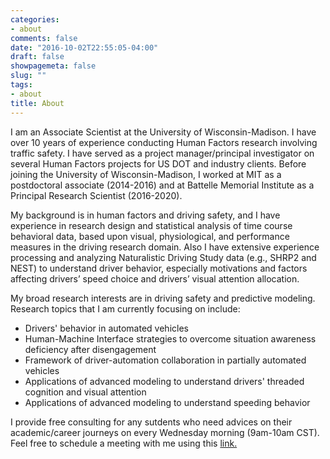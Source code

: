 ```yaml
---
categories:
- about
comments: false
date: "2016-10-02T22:55:05-04:00"
draft: false
showpagemeta: false
slug: ""
tags:
- about
title: About
---
```


I am an Associate Scientist at the University of Wisconsin-Madison. I have over 10 years of experience conducting Human Factors research involving traffic safety. I have served as a project manager/principal investigator on several Human Factors projects for US DOT and industry clients. Before joining the University of Wisconsin-Madison, I worked at MIT as a postdoctoral associate (2014-2016) and at Battelle Memorial Institute as a Principal Research Scientist (2016-2020). 

My background is in human factors and driving safety, and I have experience in research design and statistical analysis of time course behavioral data, based upon visual, physiological, and performance measures in the driving research domain. Also I have extensive experience processing and analyzing Naturalistic Driving Study data (e.g., SHRP2 and NEST) to understand driver behavior, especially motivations and factors affecting drivers’ speed choice and drivers’ visual attention allocation.

My broad research interests are in driving safety and predictive modeling. Research topics that I am currently focusing on include:
- Drivers' behavior in automated vehicles
- Human-Machine Interface strategies to overcome situation awareness deficiency after disengagement
- Framework of driver-automation collaboration in partially automated vehicles
- Applications of advanced modeling to understand drivers' threaded cognition and visual attention
- Applications of advanced modeling to understand speeding behavior

I provide free consulting for any sutdents who need advices on their academic/career journeys on every Wednesday morning (9am-10am CST). Feel free to schedule a meeting with me using this [link.](https://calendly.com/joonbum/15min)
